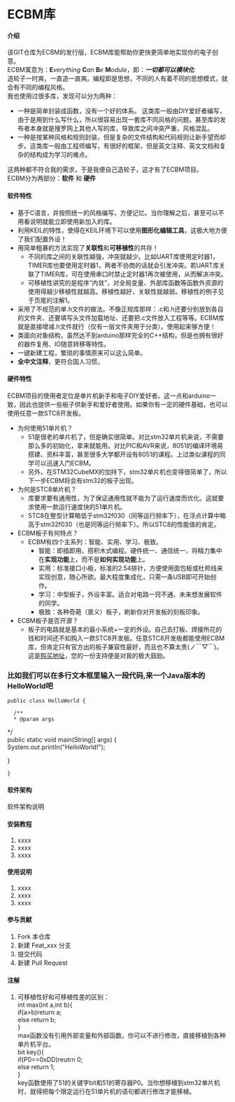 # ECBM库

#### 介绍
该GIT仓库为ECBM的发行版，ECBM库能帮助你更快更简单地实现你的电子创意。  
ECBM寓意为：**E***verything* **C***an* **B***e* **M***odule*，即：***一切都可以模块化***  
造轮子一时爽，一直造一直爽。编程即是思想，不同的人有着不同的思想模式，就会有不同的编程风格。   
我也使用过很多库，发现可以分为两种：   
* 一种是简单封装成函数，没有一个好的体系。 这类库一般由DIY爱好者编写，由于是用到什么写什么，所以很容易出现一套库不同风格的问题。甚至库的发布者本身就是搜罗网上其他人写的库，导致库之间冲突严重，风格混乱。   
* 一种是按某种风格和规则封装，但是复杂的文件结构和代码规则让新手望而却步。这类库一般由工程师编写，有很好的框架，但是英文注释、英文文档和复杂的结构成为学习的难点。  

这两种都不符合我的需求，于是我便自己造轮子，这才有了ECBM项目。  
ECBM分为两部分：**软件** 和 **硬件**  
#### 软件特性  

* 基于C语言，并按照统一的风格编写，方便记忆。当你理解之后，甚至可以不用看说明就能立即使用新加入的库。  
* 利用KEIL的特性，使得在KEIL环境下可以使用**图形化编辑工具**，这极大地方便了我们配置外设！  
* 用简单粗暴的方法实现了**关联性**和**可移植性**的共存！
    * 不同的库之间的关联性越强，冲突就越少。比如UART库使用定时器1，TIMER库也要使用定时器1，两者不协商的话就会引发冲突。若UART库关联了TIMER库，可在使用串口时禁止定时器1再次被使用，从而解决冲突。  
    * 可移植性讲究的是程序“内敛”，对全局变量、外部库函数等函数外资源的使用得越少移植性就越高。移植性越好，关联性就越弱。移植性的例子见于页尾的注解1。  
* 采用了不规范的单.h文件的做法。不像正规库那样：.c和.h还要分别放到各自的文件夹、还要填写头文件加载地址、还要把.c文件放入工程等等。ECBM库就是直接增减.h文件就行（仅有一层文件夹用于分类）。使用起来够方便！  
* 类面向对象结构，虽然达不到arduino那样完全的C++结构，但是也拥有很好的器件复用、IO随意转移等特性。  
* 一键新建工程，繁琐的事情原来可以这么简单。
* **全中文注释**，更符合国人习惯。
#### 硬件特性   

ECBM项目的使用者定位是单片机新手和电子DIY爱好者。这一点和arduino一致，因此也提供一些板子供新手和爱好者使用。如果你有一定的硬件基础，也可以使用任意一款STC8开发板。   
* 为何使用51单片机？  
    * 51是很老的单片机了，但是确实很简单。对比stm32单片机来说，不需要那么多的初始化，拿来就能用。对比PIC和AVR来说，8051的编译环境易搭建、资料丰富，甚至很多大学都开设有8051的课程。上过类似课程的同学可以迅速入门ECBM。  
    * 另外，在STM32CubeMX的加持下，stm32单片机也变得很简单了，所以下一步ECBM将会有stm32的板子出现。
* 为何是STC8单片机？  
    * 库要求要有通用性，为了保证通用性就不能为了运行速度而优化。这就要求使用一款运行速度快的51单片机。  
    * STC8在整型计算略低于stm32f030（同等运行频率下），在浮点计算中略高于stm32f030（也是同等运行频率下）。所以STC8的性能值的肯定。  
* ECBM板子有何特点？  
    * ECBM有四个主系列：智能、实用、学习、极致。  
        * 智能：即插即用，搭积木式编程。硬件统一、通信统一，将精力集中在**实现功能**上，而不是**如何实现功能**上。    
        * 实用：标准接口小板，标准的2.54排针，方便使用面包板或杜邦线来实现创意，随心所欲。最大程度集成化，只需一条USB即可开始创作。  
        * 学习：中型板子，外设丰富。适合对电路一窍不通、未来想发展软件的同学。  
        * 极致：各种奇葩（褒义）板子，刷新你对开发板的刻板印象。  
* ECBM板子是否开源？  
    * 板子的电路就是基本的最小系统+一定的外设。自己去打板、焊接所花的钱和时间还不如购入一款STC8开发板。任意STC8开发板都能使用ECBM库，但肯定只有官方出的板子兼容性最好，而且也不算太贵(ノ￣▽￣)。这是[购买地址](https://shop179570892.taobao.com/index.htm?spm=2013.1.w5002-21430097888.2.54374be8ul78Pw)，您的一份支持便是对我的极大鼓励。

### 比如我们可以在多行文本框里输入一段代码,来一个Java版本的HelloWorld吧  
    public class HelloWorld {  
  
      /**  
      * @param args  
   */  
   public static void main(String[] args) {  
   System.out.println("HelloWorld!");  
  
   }  
  
    } 
#### 软件架构
软件架构说明


#### 安装教程

1. xxxx
2. xxxx
3. xxxx

#### 使用说明

1. xxxx
2. xxxx
3. xxxx

#### 参与贡献

1. Fork 本仓库
2. 新建 Feat_xxx 分支
3. 提交代码
4. 新建 Pull Request


#### 注解

1. 可移植性好和可移植性差的区别：  
    int max(int a,int b){  
        if(a>b)return a;  
        else return b;    
    }  
max函数没有引用外部变量和外部函数。你可以不进行修改，直接移植到各种单片机平台。  
    bit key(){  
        if(P0==0xDD)reutrn 0;  
        else return 1;  
    }  
key函数使用了51的关键字bit和51的寄存器P0。当你想移植到stm32单片机时，就得把每个限定运行在51单片机的语句都进行修改才能移植。
